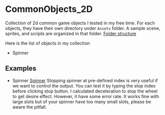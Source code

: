 # CommonObjects_2D
Collection of 2d common game objects I tested in my free time. For each objects, they have their own directory under `Assets` folder. A sample scene, sprites, and scripts are organized in that folder.
[Folder structure](https://res.cloudinary.com/yunwe/image/upload/v1591706893/GitReadMePhoto/2d_objects/Screenshot_at_Jun_09_19-16-35.png "Folder Structure")

Here is the list of objects in my collection
- Spinner
 
## Examples
- Spinner
[Spinner](https://res.cloudinary.com/yunwe/image/upload/v1591706895/GitReadMePhoto/2d_objects/Screenshot_at_Jun_09_19-11-34.png "Spinner")
Stopping spinner at pre-defined index is very useful if we want to control the output. You can test it by typing the stop index before clicking stop button.
I calculated deceleration to stop the wheel to get desire effect. However, it have some error rate. It works fine with large slots but of your spinner have too many small slots, please be aware the pitfall.

